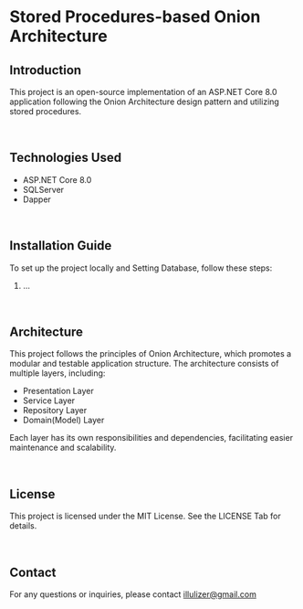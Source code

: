 # Stored Procedures-based Onion Architecture

## Introduction
This project is an open-source implementation of an ASP.NET Core 8.0 application following the Onion Architecture design pattern and utilizing stored procedures.  

<br/>

## Technologies Used
- ASP.NET Core 8.0
- SQLServer
- Dapper

<br/>

## Installation Guide
To set up the project locally and Setting Database, follow these steps:
1. ...

<br/>

## Architecture
This project follows the principles of Onion Architecture, which promotes a modular and testable application structure. The architecture consists of multiple layers, including:
- Presentation Layer
- Service Layer
- Repository Layer
- Domain(Model) Layer
  
Each layer has its own responsibilities and dependencies, facilitating easier maintenance and scalability.

<br/>

## License
This project is licensed under the MIT License. See the LICENSE Tab for details.

<br/>

## Contact
For any questions or inquiries, please contact illulizer@gmail.com
